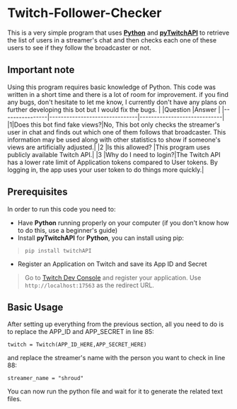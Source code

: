 
# Twitch-Follower-Checker

This is a very simple program that uses **[Python](https://www.python.org/)** and **[pyTwitchAPI](https://github.com/Teekeks/pyTwitchAPI)** to retrieve the list of users in a streamer's chat and then checks each one of these users to see if they follow the broadcaster or not.

## Important note
Using this program requires basic knowledge of Python. This code was written in a short time and there is a lot of room for improvement. if you find any bugs, don't hesitate to let me know, I currently don't have any plans on further developing this bot but I would fix the bugs.
|                |Question                          |Answer                         |
|----------------|-------------------------------|-----------------------------|
|1|Does this bot find fake views?|No, This bot only checks the streamer's user in chat and finds out which one of them follows that broadcaster. This information may be used along with other statistics to show if someone's views are artificially adjusted.|
|2          |Is this allowed?            |This program uses publicly available Twitch API.|
|3          |Why do I need to login?|The Twitch API has a lower rate limit of Application tokens compared to User tokens. By logging in, the app uses your user token to do things more quickly.|

## Prerequisites
In order to run this code you need to:
- Have **Python** running properly on your computer (if you don't know how to do this, use a beginner's guide)
- Install **pyTwitchAPI** for **Python**, you can install using pip:
>```pip install twitchAPI```
- Register an Application on Twitch and save its App ID and Secret
> Go to [Twitch Dev Console](https://dev.twitch.tv/console) and register your application. Use ```http://localhost:17563``` as the redirect URL.

## Basic Usage
After setting up everything from the previous section, all you need to do is to replace the APP_ID and APP_SECRET in line 85:

```twitch = Twitch(APP_ID_HERE,APP_SECRET_HERE)```

and replace the streamer's name with the person you want to check in line 88:

```streamer_name = "shroud"```

You can now run the python file and wait for it to generate the related text files.
